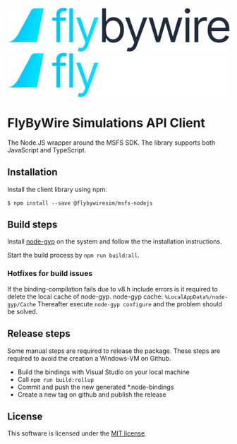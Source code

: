 ![FlyByWire Simulations](https://raw.githubusercontent.com/flybywiresim/branding/master/tails-with-text/FBW-Color-Dark.svg#gh-light-mode-only)
![FlyByWire Simulations](https://raw.githubusercontent.com/flybywiresim/branding/master/tails-with-text/FBW-Color-Light.svg#gh-dark-mode-only)

# FlyByWire Simulations API Client

The Node.JS wrapper around the MSFS SDK.
The library supports both JavaScript and TypeScript.

## Installation

Install the client library using npm:

    $ npm install --save @flybywiresim/msfs-nodejs

## Build steps

Install [node-gyp](https://github.com/nodejs/node-gyp) on the system and follow the the installation instructions.

Start the build process by `npm run build:all`.

### Hotfixes for build issues

If the binding-compilation fails due to v8.h include errors is it required to delete the local cache of node-gyp.
node-gyp cache: `%LocalAppData%/node-gyp/Cache`
Thereafter execute `node-gyp configure` and the problem should be solved.

## Release steps

Some manual steps are required to release the package.
These steps are required to avoid the creation a Windows-VM on Github.

- Build the bindings with Visual Studio on your local machine
- Call `npm run build:rollup`
- Commit and push the new generated *.node-bindings
- Create a new tag on github and publish the release

## License

This software is licensed under the [MIT license](https://github.com/flybywiresim/api-client/blob/main/LICENSE).
